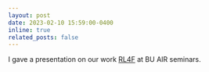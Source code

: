 ```yaml
---
layout: post
date: 2023-02-10 15:59:00-0400
inline: true
related_posts: false
---
```


I gave a presentation on our work [​RL4F](https://aclanthology.org/2023.acl-long.427/) at BU AIR seminars.
